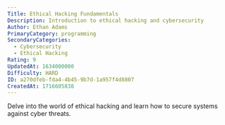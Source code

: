 ```yaml
---
Title: Ethical Hacking Fundamentals
Description: Introduction to ethical hacking and cybersecurity
Author: Ethan Adams
PrimaryCategory: programming
SecondaryCategories:
  - Cybersecurity
  - Ethical Hacking
Rating: 9
UpdatedAt: 1634000000
Difficulty: HARD
ID: a270dfeb-fda4-4b45-9b7d-1a957f4d8807
CreatedAt: 1716605838
---
```

Delve into the world of ethical hacking and learn how to secure systems against cyber threats.
